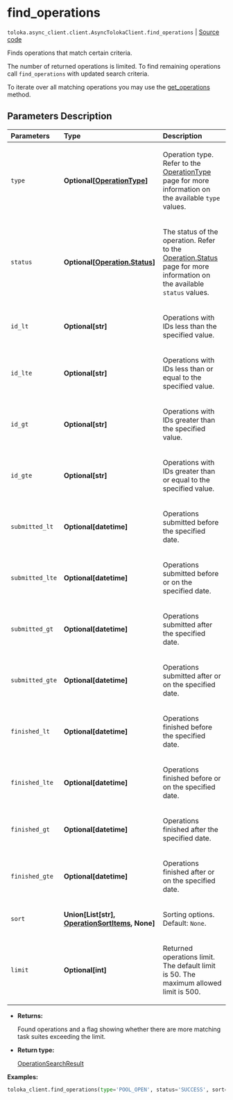 # find_operations
`toloka.async_client.client.AsyncTolokaClient.find_operations` | [Source code](https://github.com/Toloka/toloka-kit/blob/v1.2.0.post1/src/client/__init__.py#L0)

Finds operations that match certain criteria.


The number of returned operations is limited. To find remaining operations call `find_operations` with updated search criteria.

To iterate over all matching operations you may use the [get_operations](toloka.client.TolokaClient.get_operations.md) method.

## Parameters Description

| Parameters | Type | Description |
| :----------| :----| :-----------|
`type`|**Optional\[[OperationType](toloka.client.operations.OperationType.md)\]**|<p>Operation type. Refer to the [OperationType](toloka.client.operations.OperationType.md) page for more information on the available `type` values.</p>
`status`|**Optional\[[Operation.Status](toloka.client.operations.Operation.Status.md)\]**|<p>The status of the operation. Refer to the [Operation.Status](toloka.client.operations.Operation.Status.md) page for more information on the available `status` values.</p>
`id_lt`|**Optional\[str\]**|<p>Operations with IDs less than the specified value.</p>
`id_lte`|**Optional\[str\]**|<p>Operations with IDs less than or equal to the specified value.</p>
`id_gt`|**Optional\[str\]**|<p>Operations with IDs greater than the specified value.</p>
`id_gte`|**Optional\[str\]**|<p>Operations with IDs greater than or equal to the specified value.</p>
`submitted_lt`|**Optional\[datetime\]**|<p>Operations submitted before the specified date.</p>
`submitted_lte`|**Optional\[datetime\]**|<p>Operations submitted before or on the specified date.</p>
`submitted_gt`|**Optional\[datetime\]**|<p>Operations submitted after the specified date.</p>
`submitted_gte`|**Optional\[datetime\]**|<p>Operations submitted after or on the specified date.</p>
`finished_lt`|**Optional\[datetime\]**|<p>Operations finished before the specified date.</p>
`finished_lte`|**Optional\[datetime\]**|<p>Operations finished before or on the specified date.</p>
`finished_gt`|**Optional\[datetime\]**|<p>Operations finished after the specified date.</p>
`finished_gte`|**Optional\[datetime\]**|<p>Operations finished after or on the specified date.</p>
`sort`|**Union\[List\[str\], [OperationSortItems](toloka.client.search_requests.OperationSortItems.md), None\]**|<p>Sorting options. Default: `None`.</p>
`limit`|**Optional\[int\]**|<p>Returned operations limit. The default limit is 50. The maximum allowed limit is 500.</p>

* **Returns:**

  Found operations and a flag showing whether there are more matching task suites exceeding the limit.

* **Return type:**

  [OperationSearchResult](toloka.client.search_results.OperationSearchResult.md)

**Examples:**


```python
toloka_client.find_operations(type='POOL_OPEN', status='SUCCESS', sort=['-finished'], limit=3)
```
